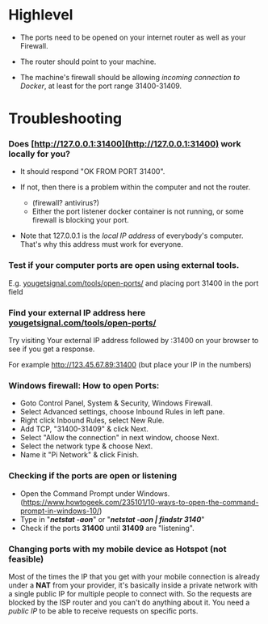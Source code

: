 # Highlevel

- The ports need to be opened on your internet router as well as your Firewall. 

- The router should point to your machine. 

- The machine's firewall should be allowing *incoming connection to Docker*, at least for the port range 31400-31409.

# Troubleshooting

### Does [http://127.0.0.1:31400](http://127.0.0.1:31400) work locally for you?
 
- It should respond "OK FROM PORT 31400". 

- If not, then there is a problem within the computer and not the router. 
  - (firewall? antivirus?)
  - Either the port listener docker container is not running, or some firewall is blocking your port. 

- Note that 127.0.0.1 is the *local IP address* of everybody's computer. That's why this address must work for everyone. 

### Test if your computer ports are open using external tools.

E.g. [yougetsignal.com/tools/open-ports/](http://yougetsignal.com/tools/open-ports/) and placing port 31400 in the port field

### Find your external IP address here [yougetsignal.com/tools/open-ports/](http://yougetsignal.com/tools/open-ports/) 

Try visiting Your external IP address followed by :31400 on your browser to see if you get a response. 

For example http://123.45.67.89:31400 (but place your IP in the numbers)

### Windows firewall: How to open Ports:

- Goto Control Panel, System & Security, Windows Firewall.
- Select Advanced settings, choose Inbound Rules in left pane.
- Right click Inbound Rules, select New Rule.
- Add TCP, "31400-31409" & click Next.
- Select "Allow the connection" in next window, choose Next.
- Select the network type & choose Next.
- Name it "Pi Network" & click Finish.


### Checking if the ports are open or listening

- Open the Command Prompt under Windows. (https://www.howtogeek.com/235101/10-ways-to-open-the-command-prompt-in-windows-10/)
- Type in "**_netstat -aon_**" or "**_netstat -aon | findstr 3140_**"
- Check if the ports **31400** until **31409** are "listening".

### Changing ports with my mobile device as Hotspot (not feasible)
Most of the times the IP that you get with your mobile connection is already under a **NAT** from your provider, it's basically inside a private network with a single public IP for multiple people to connect with. So the requests are blocked by the ISP router and you can't do anything about it. You need a _public IP_ to be able to receive requests on specific ports.
